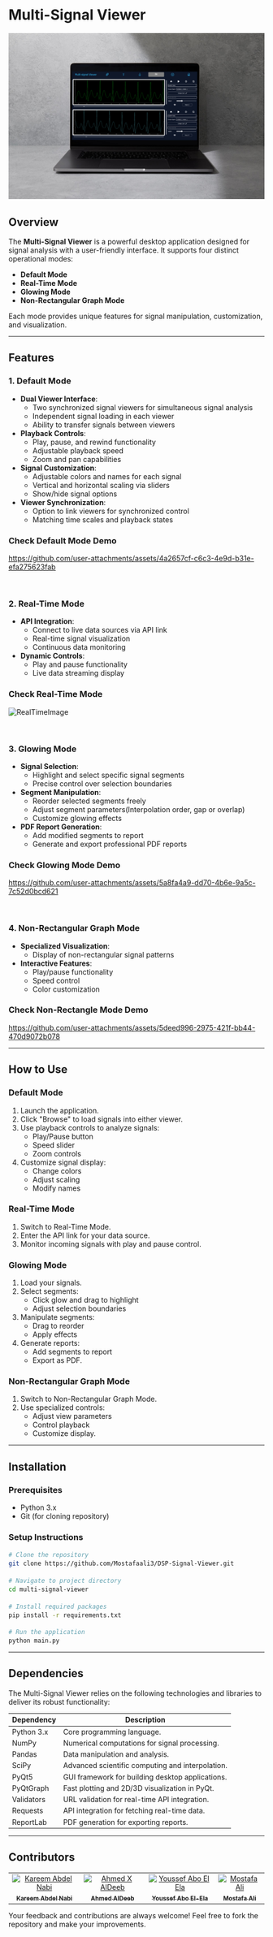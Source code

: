 # Multi-Signal Viewer
![Application Overview](Images/overview.png "Overview of Multi-Signal Viewer")

## Overview
The **Multi-Signal Viewer** is a powerful desktop application designed for signal analysis with a user-friendly interface. It supports four distinct operational modes:

- **Default Mode**
- **Real-Time Mode**
- **Glowing Mode**
- **Non-Rectangular Graph Mode**

Each mode provides unique features for signal manipulation, customization, and visualization.

---

## Features

### 1. Default Mode
- **Dual Viewer Interface**:
  - Two synchronized signal viewers for simultaneous signal analysis
  - Independent signal loading in each viewer
  - Ability to transfer signals between viewers
- **Playback Controls**:
  - Play, pause, and rewind functionality
  - Adjustable playback speed
  - Zoom and pan capabilities
- **Signal Customization**:
  - Adjustable colors and names for each signal
  - Vertical and horizontal scaling via sliders
  - Show/hide signal options
- **Viewer Synchronization**:
  - Option to link viewers for synchronized control
  - Matching time scales and playback states

### Check Default Mode Demo
https://github.com/user-attachments/assets/4a2657cf-c6c3-4e9d-b31e-efa275623fab

<br />

### 2. Real-Time Mode
- **API Integration**:
  - Connect to live data sources via API link
  - Real-time signal visualization
  - Continuous data monitoring
- **Dynamic Controls**:
  - Play and pause functionality
  - Live data streaming display
### Check Real-Time Mode 
![RealTimeImage](https://github.com/user-attachments/assets/1a40d303-369b-49d4-a3ee-dcecf334fb33)

<br />

### 3. Glowing Mode
- **Signal Selection**:
  - Highlight and select specific signal segments
  - Precise control over selection boundaries
- **Segment Manipulation**:
  - Reorder selected segments freely
  - Adjust segment parameters(Interpolation order, gap or overlap)
  - Customize glowing effects
- **PDF Report Generation**:
  - Add modified segments to report
  - Generate and export professional PDF reports
### Check Glowing Mode Demo
https://github.com/user-attachments/assets/5a8fa4a9-dd70-4b6e-9a5c-7c52d0bcd621

<br />


### 4. Non-Rectangular Graph Mode
- **Specialized Visualization**:
  - Display of non-rectangular signal patterns
- **Interactive Features**:
  - Play/pause functionality
  - Speed control
  - Color customization
### Check Non-Rectangle Mode Demo
https://github.com/user-attachments/assets/5deed996-2975-421f-bb44-470d9072b078

---

## How to Use

### Default Mode
1. Launch the application.
2. Click "Browse" to load signals into either viewer.
3. Use playback controls to analyze signals:
   - Play/Pause button
   - Speed slider
   - Zoom controls
4. Customize signal display:
   - Change colors
   - Adjust scaling
   - Modify names

### Real-Time Mode
1. Switch to Real-Time Mode.
2. Enter the API link for your data source.
4. Monitor incoming signals with play and pause control.

### Glowing Mode
1. Load your signals.
2. Select segments:
   - Click glow and drag to highlight
   - Adjust selection boundaries
3. Manipulate segments:
   - Drag to reorder
   - Apply effects
4. Generate reports:
   - Add segments to report
   - Export as PDF.

### Non-Rectangular Graph Mode
1. Switch to Non-Rectangular Graph Mode.
3. Use specialized controls:
   - Adjust view parameters
   - Control playback
   - Customize display.

---

## Installation

### Prerequisites
- Python 3.x
- Git (for cloning repository)

### Setup Instructions
```bash
# Clone the repository
git clone https://github.com/Mostafaali3/DSP-Signal-Viewer.git

# Navigate to project directory
cd multi-signal-viewer

# Install required packages
pip install -r requirements.txt

# Run the application
python main.py
```

---

## Dependencies

The Multi-Signal Viewer relies on the following technologies and libraries to deliver its robust functionality:

| **Dependency**       | **Description**                                       |
|-----------------------|-------------------------------------------------------|
| Python 3.x           | Core programming language.                            |
| NumPy                | Numerical computations for signal processing.         |
| Pandas               | Data manipulation and analysis.                       |
| SciPy                | Advanced scientific computing and interpolation.      |
| PyQt5                | GUI framework for building desktop applications.      |
| PyQtGraph            | Fast plotting and 2D/3D visualization in PyQt.        |
| Validators           | URL validation for real-time API integration.         |
| Requests             | API integration for fetching real-time data.          |
| ReportLab            | PDF generation for exporting reports.                 |


---

## Contributors <a name="Contributors"></a>
<table>
  <tr>
    <td align="center">
      <a href="https://github.com/karreemm" target="_black">
        <img src="https://avatars.githubusercontent.com/u/karreemm?v=4" width="150px;" alt="Kareem Abdel Nabi"/>
        <br />
        <sub><b>Kareem Abdel Nabi</b></sub>
      </a>
    </td>
    <td align="center">
      <a href="https://github.com/AhmedXAlDeeb" target="_black">
        <img src="https://avatars.githubusercontent.com/u/AhmedXAlDeeb?v=4" width="150px;" alt="Ahmed X AlDeeb"/>
        <br />
        <sub><b>Ahmed AlDeeb</b></sub>
      </a>
    </td>
    <td align="center">
      <a href="https://github.com/Youssef-Abo-El-Ela" target="_black">
        <img src="https://avatars.githubusercontent.com/u/Youssef-Abo-El-Ela?v=4" width="150px;" alt="Youssef Abo El Ela"/>
        <br />
        <sub><b>Youssef Abo El-Ela</b></sub>
      </a>
    </td>
    <td align="center">
      <a href="https://github.com/Mostafaali3" target="_black">
        <img src="https://avatars.githubusercontent.com/u/Mostafaali3?v=4" width="150px;" alt="Mostafa Ali"/>
        <br />
        <sub><b>Mostafa Ali</b></sub>
      </a>
    </td>
  </tr>
</table>


Your feedback and contributions are always welcome! Feel free to fork the repository and make your improvements.




